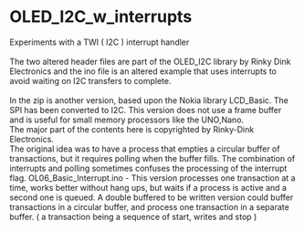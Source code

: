 # OLED_I2C_w_interrupts
Experiments with a TWI ( I2C ) interrupt handler\
\
The two altered header files are part of the OLED_I2C library by Rinky Dink Electronics and the ino file is an altered example that uses interrupts to avoid waiting on I2C transfers to complete.\
\
In the zip is another version, based upon the Nokia library LCD_Basic.  The SPI has been converted to I2C.  This version does not use a frame buffer and is useful for small memory processors like the UNO,Nano.
\
The major part of the contents here is copyrighted by Rinky-Dink Electronics.\
The original idea was to have a process that empties a circular buffer of transactions, but it requires polling when the buffer fills.  The combination of interrupts and polling sometimes confuses the processing of the interrupt flag.
OL06_Basic_Interrupt.ino - This version processes one transaction at a time, works better without hang ups, but waits if a process is active and a second one is queued.  A double buffered to be written version could buffer transactions in a circular buffer, and process one transaction in a separate buffer. ( a transaction being a sequence of start, writes and stop )


